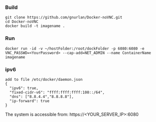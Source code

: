 ### Build
```
git clone https://github.com/gnurlan/Docker-noVNC.git
cd Docker-noVNC
docker build -t imagename .
```  

### Run
```
docker run -id -v ~/hostFolder:/root/dockFolder -p 6080:6080 -e VNC_PASSWD=<YourPassword> --cap-add=NET_ADMIN --name ContainerName imagename
```  


### ipv6
```
add to file /etc/docker/daemon.json
{
  "ipv6": true,
  "fixed-cidr-v6": "ffff:ffff:ffff:100::/64",
  "dns": ["8.8.4.4","8.8.8.8"],
  "ip-forward": true
}
```


The system is accessible from: https://<YOUR_SERVER_IP>:6080
